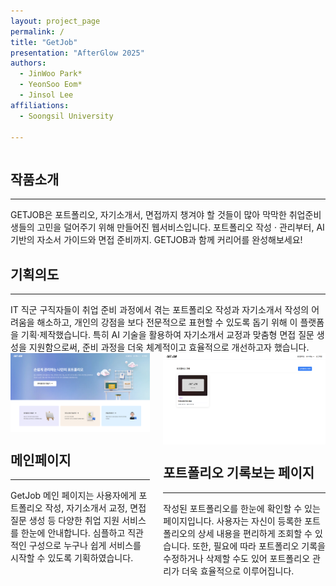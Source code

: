 ```yaml
---
layout: project_page
permalink: /
title: "GetJob"
presentation: "AfterGlow 2025"
authors:
  - JinWoo Park*
  - YeonSoo Eom*
  - Jinsol Lee
affiliations:
  - Soongsil University

---
```



<!-- Using HTML to center the abstract -->
<div class="columns is-centered has-text-centered">
  <div class="column is-four-fifths">
    <h2>작품소개</h2>
    <hr>
    <div class="content has-text-justified">
      GETJOB은 포트폴리오, 자기소개서, 면접까지 챙겨야 할 것들이 많아 막막한 취업준비생들의 고민을 덜어주기 위해 만들어진 웹서비스입니다. 포트폴리오 작성 · 관리부터, AI 기반의 자소서 가이드와 면접 준비까지. GETJOB과 함께 커리어를 완성해보세요!
    </div>
    <h2>기획의도</h2>
    <hr>
    <div class="content has-text-justified">
      IT 직군 구직자들이 취업 준비 과정에서 겪는 포트폴리오 작성과 자기소개서 작성의 어려움을 해소하고, 개인의 강점을 보다 전문적으로 표현할 수 있도록 돕기 위해 이 플랫폼을 기획·제작했습니다. 특히 AI 기술을 활용하여 자기소개서 교정과 맞춤형 면접 질문 생성을 지원함으로써, 준비 과정을 더욱 체계적이고 효율적으로 개선하고자 했습니다.
    </div>
  </div>
</div>

<div class="columns is-centered has-text-centered">
  <div class="column is-four-fifths">
  <img src = "images/mainpage2.png" alt = "Example 001" style="display: block; margin: auto;">
<h2>메인페이지</h2>
    <hr>
    <div class="content has-text-justified">
      GetJob 메인 페이지는 사용자에게 포트폴리오 작성, 자기소개서 교정, 면접 질문 생성 등 다양한 취업 지원 서비스를 한눈에 안내합니다. 심플하고 직관적인 구성으로 누구나 쉽게 서비스를 시작할 수 있도록 기획하였습니다.
    </div>
</div>

<div class="columns is-centered has-text-centered">
  <div class="column is-four-fifths">
  <img src = "images/portfolioView2.png" alt = "Example 001" style="display: block; margin: auto;">
<h2>포트폴리오 기록보는 페이지</h2>
    <hr>
    <div class="content has-text-justified">
      작성된 포트폴리오를 한눈에 확인할 수 있는 페이지입니다. 사용자는 자신이 등록한 포트폴리오의 상세 내용을 편리하게 조회할 수 있습니다. 또한, 필요에 따라 포트폴리오 기록을 수정하거나 삭제할 수도 있어 포트폴리오 관리가 더욱 효율적으로 이루어집니다.
    </div>
</div>






